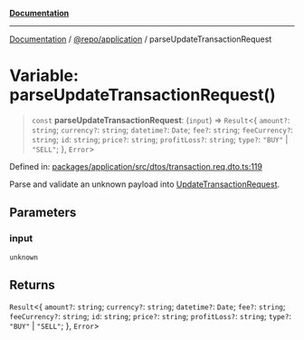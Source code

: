 [**Documentation**](../../../README.md)

***

[Documentation](../../../README.md) / [@repo/application](../README.md) / parseUpdateTransactionRequest

# Variable: parseUpdateTransactionRequest()

> `const` **parseUpdateTransactionRequest**: (`input`) => `Result`\<\{ `amount?`: `string`; `currency?`: `string`; `datetime?`: `Date`; `fee?`: `string`; `feeCurrency?`: `string`; `id`: `string`; `price?`: `string`; `profitLoss?`: `string`; `type?`: `"BUY"` \| `"SELL"`; \}, `Error`\>

Defined in: [packages/application/src/dtos/transaction.req.dto.ts:119](https://github.com/o3osatoshi/experiment/blob/67ff251451cab829206391b718d971ec20ce4dfb/packages/application/src/dtos/transaction.req.dto.ts#L119)

Parse and validate an unknown payload into [UpdateTransactionRequest](../type-aliases/UpdateTransactionRequest.md).

## Parameters

### input

`unknown`

## Returns

`Result`\<\{ `amount?`: `string`; `currency?`: `string`; `datetime?`: `Date`; `fee?`: `string`; `feeCurrency?`: `string`; `id`: `string`; `price?`: `string`; `profitLoss?`: `string`; `type?`: `"BUY"` \| `"SELL"`; \}, `Error`\>
